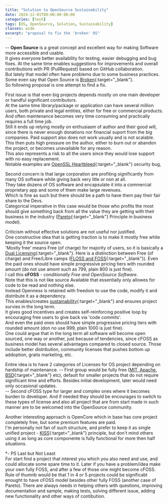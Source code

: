 ```yaml
---
title: "Solution to OpenSource Sustainability"
date: 2024-12-01T00:00:00-00:00
categories: [tech]
tags: [OS, OpenSource, Solution, Sustainability]
classes: wide
excerpt: "proposal to fix the 'broken' OS"
---
```


-- **Open Source** is a great concept and excellent way for making Software more accessible and usable.  
It gives everyone better availability for testing, easier debugging and bug fixes. At the same time enables suggestions for improvements and overall contributions with PR (PullRequest) based on GitHub collaboration.  
But lately that model often have problems due to some business practices. Some even say that Open Source is [Broken](https://www.forbes.com/sites/adrianbridgwater/2019/11/11/is-open-source-broken/?sh=18721f5fd560){:target="_blank"}.  
So following proposal is one attempt to find a fix.  

First issue is that even big projects depends mostly on one main developer or handful significant contributors.  
At the same time library/package or application can have several million users, both private and legal entities, either for free or commercial products.  
And often maintenance becomes very time consuming and practically requires a full time job.  
Still it ends up relying mostly on enthusiasm of author and their good will, since there is never enough donations nor financial suport from the big companies. Paid support also does not work usually and is not scalable.  
This then puts high pressure on the author, either to burn out or abandon the project, or becomes unavailable for any reason.  
This also represents a risk to all the users since they would lose support with no easy replacement.  
Notable examples are [OpenSSL Heartbleed](https://heartbleed.com/){:target="_blank"} security bug,

Second concern is that large corporation are profiting significantly from many OS software while giving back very litle or non at all.  
They take dozens of OS software and encapsulate it into a commercial proprietary app and some of them make large revenues.  
Which is fine as such but there should be a path to have them pay their fair share to the Devs.  
Categorical imperative in this case would be those who profits the most should give something back from all the value they are getting with their business in the industry ([Pareto](https://en.wikipedia.org/wiki/Pareto_principle){:target="_blank"} Principle in business model).  

Criticism without effective solutions are not useful nor justified.  
One constructive idea that is getting traction is to make it mostly free while keeping it the source open.  
'Mostly free' means Free (of charge) for majority of users, so it is basically a [Dual Licensing](https://duallicensing.com/){:target="_blank"}.
Here is a distinction between Free (of charge) and Free/Libre camps ([FLOSS and FOSS](https://www.gnu.org/philosophy/floss-and-foss.en.html){:target="_blank"}).
Even the paid ones should have simple progressive pricing tiers with rounded amount (do not use amont such as 799, plain 800 is just fine).  
I call this **cFOSS** - *conditionally Free and OpenSource Software*.  
Note that this is not like source Available that essentially only allowes for code to be read and nothing else.  
Instead Openness is retained with freedom to use the code, modify it and distribute it as a dependency.  
This enables/creates [sustainability](https://thenewstack.io/this-week-in-programming-a-manifesto-for-sustainable-open-source-development/){:target="_blank"} and ensures project survies in the long term.  
It gives good incentives and creates self-reinforcing positive loop by encouraging free users to give back via 'code commits'.  
And even the paid ones should have simple progressive pricing tiers with rounded amount (don no use 999, plain 1000 is just fine).  
One could argue that in the long term all software will become open sourced, one way or another, just because of tendencies, since cFOSS as business model has several advantages compared to closed source. Those include better distribution, community licenses that pushes bottom up addoption, gratis marketing, etc.

Entire idea is to have 2 categories of Licenses for OS project depending on hardship of maintenance.
-- First group would be fully free ([MIT, Apache, BSD](https://opensource.stackexchange.com/questions/11109/what-are-the-practical-differences-between-mit-apache-and-bsd-licenses){:target="_blank"} etc), default for smaller projects that do not require significant time and efforts. Besides initial development, later would need only occasional updates.  
-- Second cFOSS type for larger and complex ones where it becomes burden to developer. And if needed they should be encourages to switch to these types of license and also all project that are from start made in such manner are to be welcomed into the OpenSource community.  

Another interesting approach is OpenCore which in base has core project completely free, but some premium features are paid.  
I'm personally not fan of such structure, and prefer  to keep it as single unified project - [KISS](https://en.wikipedia.org/wiki/KISS_principle){:target="_blank"} principle, but don't mind others using it as long as core componente is fully functional for more then half situations.

*- PS Last but Not Least  
For start find a project that interest you which you also need and use, and could allocate some spare time to it.
Later if you have a problem/idea make your own fully FOSS, and after a few of those one might become cFOSS.
Rule of thumnb would be that 1 in 4 or 5 projects could be significabt enought to have cFOSS model besides other fully FOSS (another case of Pareto).
There are always needs in helping others with questions, improving documentation and sample, making tests, solving different issue, adding new functionality and other ways of contibution.  

